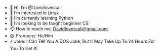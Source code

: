 - 👋 Hi, I’m @Davidlovescali
- 👀 I’m interested in Linux
- 🌱 I’m currently learning Python
- 💞️ I’m looking to be taught beginner CS
- 📫 How to reach me, Davidlovescali@gmail.com
- 😄 Pronouns: He/Him
- ⚡ Joke: I Can Tell You A DOS Joke, But It May Take Up To 24 Hours For You To Get It!

<!---
Davidlovescali/Davidlovescali is a ✨ unique ✨ repository because its `README.md` (this file) appears on your GitHub profile.
You can click the Preview link to take a look at your changes.
--->
